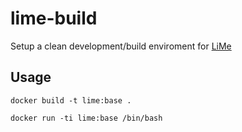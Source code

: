 lime-build
==========

Setup a clean development/build enviroment for [LiMe](https://github.com/libre-mesh/lime-build)

Usage
-----

`docker build -t lime:base .`

`docker run -ti lime:base /bin/bash`